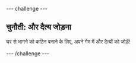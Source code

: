 --- challenge ---

## चुनौती: और दैत्य जोड़ना

घर से भागने को कठिन बनाने के लिए, अपने गेम में और दैत्यों को जोड़ें!

--- /challenge ---